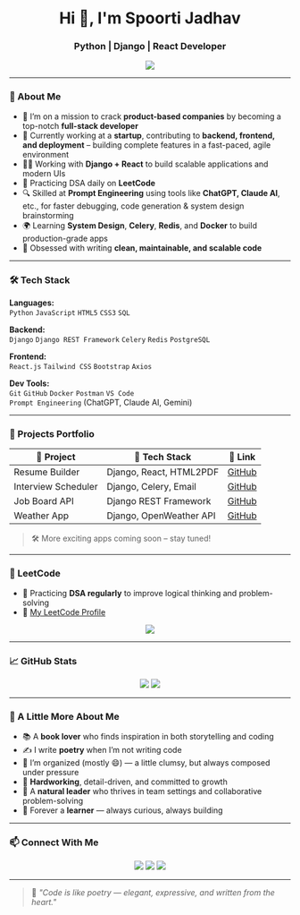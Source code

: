<h1 align="center">Hi 👋, I'm Spoorti Jadhav</h1>
<h3 align="center">Python | Django | React Developer</h3>

<p align="center">
  <img src="https://readme-typing-svg.demolab.com/?lines=Full-stack+Developer;Aiming+for+Product-Based+Companies;Building+with+Django+%26+React;DSA+Enthusiast+on+LeetCode;Prompt+Engineer+for+Fast+Debugging&center=true&width=520&height=45&color=0D9CD6&vCenter=true&pause=1000&size=22" />
</p>

---

### 🚀 About Me

- 🎯 I’m on a mission to crack **product-based companies** by becoming a top-notch **full-stack developer**
- 💼 Currently working at a **startup**, contributing to **backend, frontend, and deployment** – building complete features in a fast-paced, agile environment
- 👩‍💻 Working with **Django + React** to build scalable applications and modern UIs
- 🧠 Practicing DSA daily on **LeetCode**
- 🔍 Skilled at **Prompt Engineering** using tools like **ChatGPT, Claude AI**, etc., for faster debugging, code generation & system design brainstorming
- 🌍 Learning **System Design**, **Celery**, **Redis**, and **Docker** to build production-grade apps
- 🔧 Obsessed with writing **clean, maintainable, and scalable code**

---

### 🛠️ Tech Stack

**Languages:**  
`Python` `JavaScript` `HTML5` `CSS3` `SQL`

**Backend:**  
`Django` `Django REST Framework` `Celery` `Redis` `PostgreSQL`

**Frontend:**  
`React.js` `Tailwind CSS` `Bootstrap` `Axios`

**Dev Tools:**  
`Git` `GitHub` `Docker` `Postman` `VS Code`  
`Prompt Engineering` (ChatGPT, Claude AI, Gemini)

---

### 💼 Projects Portfolio

| 📌 Project | 🔧 Tech Stack | 🔗 Link |
|-----------|---------------|--------|
| Resume Builder | Django, React, HTML2PDF | [GitHub](https://github.com/spoorti-jadhav/resume-builder) |
| Interview Scheduler | Django, Celery, Email | [GitHub](https://github.com/spoorti-jadhav/interview-scheduler) |
| Job Board API | Django REST Framework | [GitHub](https://github.com/spoorti-jadhav/job-board-api) |
| Weather App | Django, OpenWeather API | [GitHub](https://github.com/spoorti-jadhav/weather-app) |

> 🛠 More exciting apps coming soon – stay tuned!

---

### 🧠 LeetCode

- 📘 Practicing **DSA regularly** to improve logical thinking and problem-solving
- 🔗 [My LeetCode Profile](https://leetcode.com/u/spoortijadhav9819/)

<p align="center">
  <a href="https://leetcode.com/spoorti-jadhav/">
    <img src="https://leetcard.jacoblin.cool/spoortijadhav9819?theme=light&ext=contest" />
  </a>
</p>

---

### 📈 GitHub Stats

<div align="center">
  <img src="https://github-readme-stats.vercel.app/api?username=spoorti77&show_icons=true&theme=github_dark" />
  <img src="https://github-readme-stats.vercel.app/api/top-langs/?username=spoorti77&layout=compact&theme=github_dark" />
</div>

---

### 💫 A Little More About Me

- 📚 A **book lover** who finds inspiration in both storytelling and coding  
- ✍️ I write **poetry** when I’m not writing code  
- 🎨 I’m organized (mostly 😄) — a little clumsy, but always composed under pressure  
- 💪 **Hardworking**, detail-driven, and committed to growth  
- 👑 A **natural leader** who thrives in team settings and collaborative problem-solving  
- 🌱 Forever a **learner** — always curious, always building

---

### 📫 Connect With Me

<p align="center">
  <a href="https://linkedin.com/in/spoorti-jadhav" target="_blank"><img src="https://img.shields.io/badge/LinkedIn-SpoortiJadhav-blue?style=flat&logo=linkedin"></a>
  <a href="mailto:spoorti@example.com"><img src="https://img.shields.io/badge/-Email-pink?style=flat&logo=gmail&logoColor=white"></a>
  <a href="https://github.com/spoorti-jadhav"><img src="https://img.shields.io/badge/GitHub-Profile-333?style=flat&logo=github&logoColor=white"></a>
</p>

---

> 💬 *"Code is like poetry — elegant, expressive, and written from the heart."*
